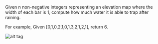 Given n non-negative integers representing an elevation map where the width of each bar is 1, compute how much water it is able to trap after raining.

For example,
Given [0,1,0,2,1,0,1,3,2,1,2,1], return 6.

![alt tag](http://articles.leetcode.com/wp-content/uploads/2012/08/rainwatertrap.png)
